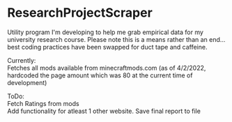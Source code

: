 # ResearchProjectScraper

Utility program I'm developing to help me grab empirical data for my university research course. Please note this is a means rather than an end... best coding practices have been swapped for duct tape and caffeine.

Currently:  
Fetches all mods available from minecraftmods.com (as of 4/2/2022, hardcoded the page amount which was 80 at the current time of development)

ToDo:  
Fetch Ratings from mods  
Add functionality for atleast 1 other website.
Save final report to file
